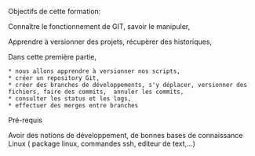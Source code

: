 
Objectifs de cette formation:

Connaître le fonctionnement de GIT, savoir le manipuler,

Apprendre à versionner des projets, récupèrer des historiques,

Dans cette première partie, 

    * nous allons apprendre à versionner nos scripts,
    * créer un repository Git,
    * créer des branches de développements, s'y déplacer, versionner des fichiers, faire des commits,  annuler les commits,
    * consulter les status et les logs,
    * effectuer des merges entre branches
    


Pré-requis

Avoir des notions de développement, de bonnes bases de connaissance Linux ( package linux, commandes ssh, editeur de text,...)

